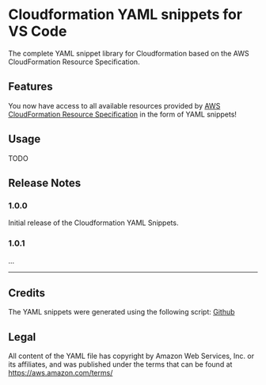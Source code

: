 # Cloudformation YAML snippets for VS Code

The complete YAML snippet library for Cloudformation based on the AWS CloudFormation Resource Specification.

## Features

You now have access to all available resources provided by [AWS CloudFormation Resource Specification](https://docs.aws.amazon.com/AWSCloudFormation/latest/UserGuide/cfn-resource-specification.html) in the form of YAML snippets! 

## Usage

TODO

## Release Notes

### 1.0.0

Initial release of the Cloudformation YAML Snippets.

### 1.0.1

...

-----------------------------------------------------------------------------------------------------------

## Credits

The YAML snippets were generated using the following script: [Github](https://github.com/mikegchambers/cfn-yaml-snippet)

## Legal

All content of the YAML file has copyright by Amazon Web Services, Inc. or its
affiliates, and was published under the terms that can be found at
https://aws.amazon.com/terms/

[Resource Types Reference]: http://docs.aws.amazon.com/AWSCloudFormation/latest/UserGuide/aws-template-resource-type-ref.html
